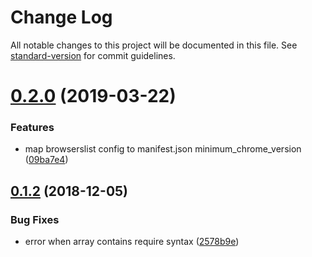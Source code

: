 # Change Log

All notable changes to this project will be documented in this file. See [standard-version](https://github.com/conventional-changelog/standard-version) for commit guidelines.

# [0.2.0](https://github.com/foray1010/chrome-manifest-loader/compare/v0.1.2...v0.2.0) (2019-03-22)


### Features

* map browserslist config to manifest.json minimum_chrome_version ([09ba7e4](https://github.com/foray1010/chrome-manifest-loader/commit/09ba7e4))



<a name="0.1.2"></a>
## [0.1.2](https://github.com/foray1010/chrome-manifest-loader/compare/v0.1.1...v0.1.2) (2018-12-05)


### Bug Fixes

* error when array contains require syntax ([2578b9e](https://github.com/foray1010/chrome-manifest-loader/commit/2578b9e))
